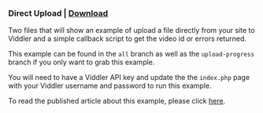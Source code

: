 ### Direct Upload | [Download](https://github.com/viddler/Examples/zipball/direct-upload)

Two files that will show an example of upload a file directly from your site to Viddler and a simple callback script to get the video id or errors returned.

This example can be found in the `all` branch as well as the `upload-progress` branch if you only want to grab this example.

You will need to have a Viddler API key and update the the `index.php` page with your Viddler username and password to run this example.

To read the published article about this example, please click [here](http://blog.viddler.com/cdevroe/direct-upload-api/).
